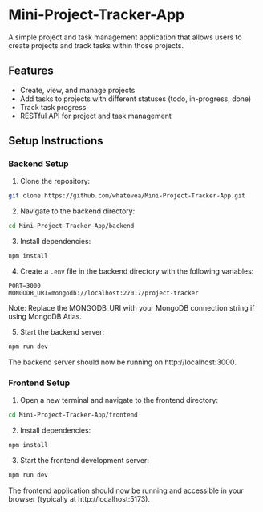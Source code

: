 # Mini-Project-Tracker-App

A simple project and task management application that allows users to create projects and track tasks within those projects.

## Features

- Create, view, and manage projects
- Add tasks to projects with different statuses (todo, in-progress, done)
- Track task progress
- RESTful API for project and task management

## Setup Instructions

### Backend Setup

1. Clone the repository:

```bash
git clone https://github.com/whatevea/Mini-Project-Tracker-App.git
```

2. Navigate to the backend directory:

```bash
cd Mini-Project-Tracker-App/backend
```

3. Install dependencies:

```bash
npm install
```

4. Create a `.env` file in the backend directory with the following variables:

```
PORT=3000
MONGODB_URI=mongodb://localhost:27017/project-tracker
```

Note: Replace the MONGODB_URI with your MongoDB connection string if using MongoDB Atlas.

5. Start the backend server:

```bash
npm run dev
```

The backend server should now be running on http://localhost:3000.

### Frontend Setup

1. Open a new terminal and navigate to the frontend directory:

```bash
cd Mini-Project-Tracker-App/frontend
```

2. Install dependencies:

```bash
npm install
```

3. Start the frontend development server:

```bash
npm run dev
```

The frontend application should now be running and accessible in your browser (typically at http://localhost:5173).
